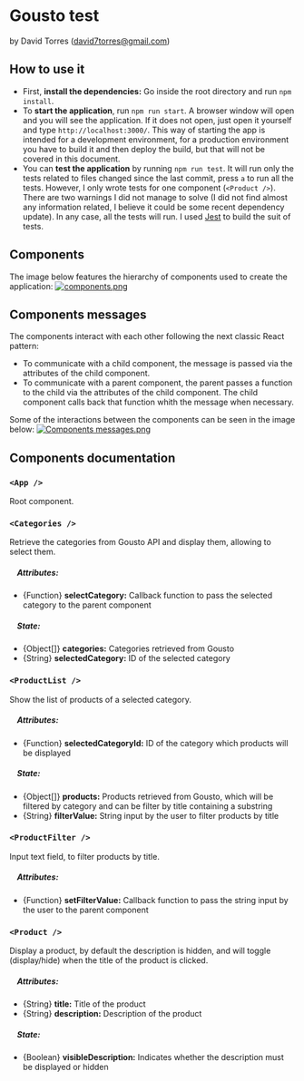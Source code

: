 # Gousto test
by David Torres (david7torres@gmail.com)

## How to use it
* First, **install the dependencies:** Go inside the root directory and run `npm install`.
* To **start the application**, run `npm run start`. A browser window will open and you will see the application. If it does not open, just open it yourself and type `http://localhost:3000/`. This way of starting the app is intended for a development environment, for a production environment you have to build it and then deploy the build, but that will not be covered in this document.
* You can **test the application** by running `npm run test`. It will run only the tests related to files changed since the last commit, press `a` to run all the tests. However, I only wrote tests for one component (`<Product />`). There are two warnings I did not manage to solve (I did not find almost any information related, I believe it could be some recent dependency update). In any case, all the tests will run. I used [Jest](https://facebook.github.io/jest/) to build the suit of tests.


## Components
The image below features the hierarchy of components used to create the application:
[![components.png](https://s12.postimg.org/ub7zk3kil/components.png)](https://postimg.org/image/jbms8hu3d/)

## Components messages
The components interact with each other following the next classic React pattern:
* To communicate with a child component, the message is passed via the attributes of the child component.
* To communicate with a parent component, the parent passes a function to the child via the attributes of the child component. The child component calls back that function whith the message when necessary.

Some of the interactions between the components can be seen in the image below:
[![Components messages.png](https://s2.postimg.org/vt1ol0dl5/Components_messages.png)](https://postimg.org/image/7pawwpv45/)


## Components documentation
### `<App />`
Root component.

### `<Categories />`
Retrieve the categories from Gousto API and display them, allowing to select them.
##### &nbsp;&nbsp;&nbsp;&nbsp;Attributes:
 * {Function} **selectCategory:** Callback function to pass the selected category to the parent component
##### &nbsp;&nbsp;&nbsp;&nbsp;State:
* {Object[]} **categories:** Categories retrieved from Gousto
* {String} **selectedCategory:** ID of the selected category

### `<ProductList />`
Show the list of products of a selected category.
##### &nbsp;&nbsp;&nbsp;&nbsp;Attributes:
* {Function} **selectedCategoryId:** ID of the category which products will be displayed
##### &nbsp;&nbsp;&nbsp;&nbsp;State:
* {Object[]} **products:** Products retrieved from Gousto, which will be filtered by category and can be filter by title containing a substring
* {String} **filterValue:** String input by the user to filter products by title

### `<ProductFilter />`
Input text field, to filter products by title.
##### &nbsp;&nbsp;&nbsp;&nbsp;Attributes:
* {Function} **setFilterValue:** Callback function to pass the string input by the user to the parent component

### `<Product />`
Display a product, by default the description is hidden, and will toggle (display/hide) when the title of the product is clicked.
##### &nbsp;&nbsp;&nbsp;&nbsp;Attributes:
* {String}  **title:** Title of the product
* {String}  **description:** Description of the product
##### &nbsp;&nbsp;&nbsp;&nbsp;State:
* {Boolean} **visibleDescription:** Indicates whether the description must be displayed or hidden
